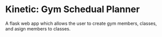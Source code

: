 # Kinetic: Gym Schedual Planner

A flask web app which allows the user to create gym members, classes, and asign members to classes.
